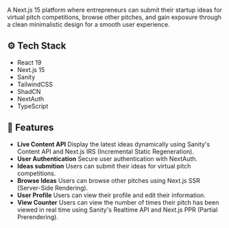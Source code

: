 A Next.js 15 platform where entrepreneurs can submit their startup ideas for virtual pitch competitions, browse other
pitches, and gain exposure through a clean minimalistic design for a smooth user experience.

## ⚙️ Tech Stack

- React 19
- Next.js 15
- Sanity
- TailwindCSS
- ShadCN
- NextAuth
- TypeScript

## 🔋 Features

- **Live Content API** Display the latest ideas dynamically using Sanity's Content API and Next.js IRS (Incremental Static Regeneration).
- **User Authentication** Secure user authentication with NextAuth.
- **Ideas submition** Users can submit their ideas for virtual pitch competitions.
- **Browse Ideas** Users can browse other pitches using Next.js SSR (Server-Side Rendering).
- **User Profile** Users can view their profile and edit their information.
- **View Counter** Users can view the number of times their pitch has been viewed in real time using Sanity's Realtime API and Next.js PPR (Partial Prerendering).
